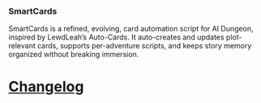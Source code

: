 ### SmartCards
SmartCards is a refined, evolving, card automation script for AI Dungeon, inspired by LewdLeah’s Auto-Cards. It auto-creates and updates plot-relevant cards, supports per-adventure scripts, and keeps story memory organized without breaking immersion.
# [Changelog](https://github.com/Kaisersaphan/SmartCards/blob/main/CHANGELOG)
